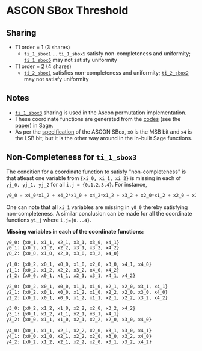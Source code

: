 # ASCON SBox Threshold

## Sharing
- TI order = 1 (3 shares)
    - `ti_1_sbox1` ... `ti_1_sbox5` satisfy non-completeness and uniformity; [`ti_1_sbox6`](https://github.com/aneeshkandi14/ascon-hw-public/blob/main/ascon_sbox_ti/ti_1_sbox6.v) may not satisfy uniformity
- TI order = 2 (4 shares)
    - [`ti_2_sbox1`](https://github.com/aneeshkandi14/ascon-hw-public/blob/main/ascon_sbox_ti/ti_2_sbox1.v) satisfies non-completeness and uniformity; [`ti_2_sbox2`](https://github.com/aneeshkandi14/ascon-hw-public/blob/main/ascon_sbox_ti/ti_2_sbox2.v) may not satisfy uniformity

## Notes
- [`ti_1_sbox3`](https://github.com/aneeshkandi14/ascon-hw-public/blob/main/ascon_sbox_ti/ti_1_sbox3.v) sharing is used in the Ascon permutation implementation.
- These coordinate functions are generated from the [codes](https://github.com/anubhab001/sbox-threshold-public/tree/main/without-decomposition) (see the [paper](https://eprint.iacr.org/2023/633.pdf)) in [Sage](https://www.sagemath.org/). 
- As per the [specification](https://ascon.iaik.tugraz.at/files/asconv12-nist.pdf) of the ASCON SBox, `x0` is the MSB bit and `x4` is the LSB bit; but it is the other way around in the in-built Sage functions.

## Non-Completeness for `ti_1_sbox3`
The condition for a coordinate function to satisfy "non-completeness" is that atleast one variable from `{xi_0, xi_1, xi_2}` is missing in each of `yj_0, yj_1, yj_2` for all `i,j = {0,1,2,3,4}`. For instance,
```python
y0_0 = x4_0*x1_2 + x4_2*x1_0 + x4_2*x1_2 + x3_2 + x2_0*x1_2 + x2_0 + x2_2*x1_0 + x2_2*x1_2 + x2_2 + x1_0*x0_0 + x1_0*x0_2 + x1_0 + x1_2*x0_0 + x1_2
```
One can note that all `xi_1` variables are missing in `y0_0` thereby satisfying non-completeness. A similar conclusion can be made for all the coordinate functions `yi_j` where `i,j={0...4}`.

**Missing variables in each of the coordinate functions:**
```python
y0_0: {x0_1, x1_1, x2_1, x3_1, x3_0, x4_1}
y0_1: {x0_2, x1_2, x2_2, x3_1, x3_2, x4_2}
y0_2: {x0_0, x1_0, x2_0, x3_0, x3_2, x4_0}

y1_0: {x0_2, x0_1, x0_0, x1_0, x2_0, x3_0, x4_1, x4_0}
y1_1: {x0_2, x1_2, x2_2, x3_2, x4_0, x4_2}
y1_2: {x0_0, x0_1, x1_1, x2_1, x3_1, x4_1, x4_2}

y2_0: {x0_2, x0_1, x0_0, x1_1, x1_0, x2_1, x2_0, x3_1, x4_1}
y2_1: {x0_2, x0_1, x0_0, x1_2, x1_0, x2_2, x2_0, x3_0, x4_0}
y2_2: {x0_2, x0_1, x0_0, x1_2, x1_1, x2_1, x2_2, x3_2, x4_2}

y3_0: {x0_2, x1_2, x1_0, x2_2, x2_0, x3_2, x4_2}
y3_1: {x0_1, x1_2, x1_1, x2_1, x3_1, x4_1}
y3_2: {x0_0, x1_1, x1_0, x2_1, x2_2, x2_0, x3_0, x4_0}

y4_0: {x0_1, x1_1, x2_1, x2_2, x2_0, x3_1, x3_0, x4_1}
y4_1: {x0_0, x1_0, x2_1, x2_2, x2_0, x3_0, x3_2, x4_0}
y4_2: {x0_2, x1_2, x2_1, x2_2, x2_0, x3_1, x3_2, x4_2}
```